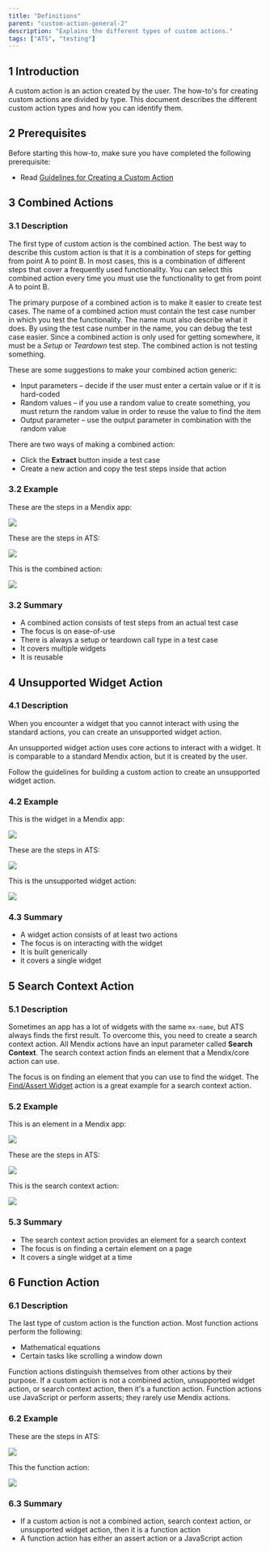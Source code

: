 ```yaml
---
title: "Definitions"
parent: "custom-action-general-2"
description: "Explains the different types of custom actions."
tags: ["ATS", "testing"]
---
```


## 1 Introduction

A custom action is an action created by the user. The how-to's for creating custom actions are divided by type. This document describes the different custom action types and how you can identify them.

## 2 Prerequisites

Before starting this how-to, make sure you have completed the following prerequisite:

* Read [Guidelines for Creating a Custom Action](guidelines-custom-action-2)

## 3 Combined Actions

### 3.1 Description

The first type of custom action is the combined action. The best way to describe this custom action is that it is a combination of steps for getting from point A to point B. In most cases, this is a combination of different steps that cover a frequently used functionality. You can select this combined action every time you must use the functionality to get from point A to point B.

The primary purpose of a combined action is to make it easier to create test cases. The name of a combined action must contain the test case number in which you test the functionality. The name must also describe what it does. By using the test case number in the name, you can debug the test case easier. Since a combined action is only used for getting somewhere, it must be a *Setup* or *Teardown* test step. The combined action is not testing something.

These are some suggestions to make your combined action generic:

* Input parameters – decide if the user must enter a certain value or if it is hard-coded
* Random values – if you use a random value to create something, you must return the random value in order to reuse the value to find the item
* Output parameter – use the output parameter in combination with the random value

There are two ways of making a combined action:

* Click the **Extract** button inside a test case
* Create a new action and copy the test steps inside that action

### 3.2 Example

These are the steps in a Mendix app:

![](attachments/custom-action-general-2/general-definition-2/combined-action-app-steps.png)

These are the steps in ATS:

![](attachments/custom-action-general-2/general-definition-2/combined-action-ats-steps.png)

This is the combined action:

![](attachments/custom-action-general-2/general-definition-2/combined-action-ats-newexpense-action.png)

### 3.2 Summary

* A combined action consists of test steps from an actual test case
* The focus is on ease-of-use
* There is always a setup or teardown call type in a test case
* It covers multiple widgets
* It is reusable
 
## 4 Unsupported Widget Action

### 4.1 Description

When you encounter a widget that you cannot interact with using the standard actions, you can create an unsupported widget action.

An unsupported widget action uses core actions to interact with a widget. It is comparable to a standard Mendix action, but it is created by the user.

Follow the guidelines for building a custom action to create an unsupported widget action.

### 4.2 Example

This is the widget in a Mendix app:

![](attachments/custom-action-general-2/general-definition-2/unsupported-widget-action-app-widget.png)

These are the steps in ATS:

![](attachments/custom-action-general-2/general-definition-2/unsupported-widget-action-ats-steps.png)

This is the unsupported widget action:

![](attachments/custom-action-general-2/general-definition-2/unsupported-widget-action-ats-switch-action.png)

### 4.3 Summary

* A widget action consists of at least two actions
* The focus is on interacting with the widget
* It is built generically
* it covers a single widget

## 5 Search Context Action

### 5.1 Description

Sometimes an app has a lot of widgets with the same `mx-name`, but ATS always finds the first result. To overcome this, you need to create a search context action. All Mendix actions have an input parameter called **Search Context**. The search context action finds an element that a Mendix/core action can use.

The focus is on finding an element that you can use to find the widget. The [Find/Assert Widget](/addons/ats/refguide/rg-version-1/findassert-widget) action is a great example for a search context action.

### 5.2 Example

This is an element in a Mendix app:

![](attachments/custom-action-general-2/general-definition-2/searchcontext-action-listview-app.png)

These are the steps in ATS:

![](attachments/custom-action-general-2/general-definition-2/searchcontext-action-listview-ats-steps.png)

This is the search context action:

![](attachments/custom-action-general-2/general-definition-2/searchcontext-action-listview-ats-searchcontext-action.png)

### 5.3 Summary

* The search context action provides an element for a search context
* The focus is on finding a certain element on a page
* It covers a single widget at a time

## 6 Function Action

### 6.1 Description

The last type of custom action is the function action. Most function actions perform the following:

* Mathematical equations
* Certain tasks like scrolling a window down

Function actions distinguish themselves from other actions by their purpose. If a custom action is not a combined action, unsupported widget action, or search context action, then it's a function action. Function actions use JavaScript or perform asserts; they rarely use Mendix actions.

### 6.2 Example

These are the steps in ATS:

![](attachments/custom-action-general-2/general-definition-2/function-action-ats-teststeps.png)

This the function action:

![](attachments/custom-action-general-2/general-definition-2/function-action-ats-function-action.png)

### 6.3 Summary

* If a custom action is not a combined action, search context action, or unsupported widget action, then it is a function action
* A function action has either an assert action or a JavaScript action
